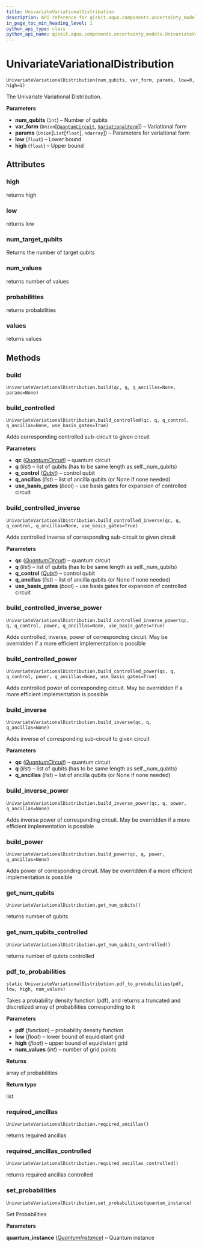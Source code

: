 ```yaml
---
title: UnivariateVariationalDistribution
description: API reference for qiskit.aqua.components.uncertainty_models.UnivariateVariationalDistribution
in_page_toc_min_heading_level: 1
python_api_type: class
python_api_name: qiskit.aqua.components.uncertainty_models.UnivariateVariationalDistribution
---
```


# UnivariateVariationalDistribution

<span id="qiskit.aqua.components.uncertainty_models.UnivariateVariationalDistribution" />

`UnivariateVariationalDistribution(num_qubits, var_form, params, low=0, high=1)`

The Univariate Variational Distribution.

**Parameters**

*   **num\_qubits** (`int`) – Number of qubits
*   **var\_form** (`Union`\[[`QuantumCircuit`](qiskit.circuit.QuantumCircuit "qiskit.circuit.quantumcircuit.QuantumCircuit"), [`VariationalForm`](qiskit.aqua.components.variational_forms.VariationalForm "qiskit.aqua.components.variational_forms.variational_form.VariationalForm")]) – Variational form
*   **params** (`Union`\[`List`\[`float`], `ndarray`]) – Parameters for variational form
*   **low** (`float`) – Lower bound
*   **high** (`float`) – Upper bound

## Attributes

### high

returns high

### low

returns low

### num\_target\_qubits

Returns the number of target qubits

### num\_values

returns number of values

### probabilities

returns probabilities

### values

returns values

## Methods

### build

<span id="qiskit.aqua.components.uncertainty_models.UnivariateVariationalDistribution.build" />

`UnivariateVariationalDistribution.build(qc, q, q_ancillas=None, params=None)`

### build\_controlled

<span id="qiskit.aqua.components.uncertainty_models.UnivariateVariationalDistribution.build_controlled" />

`UnivariateVariationalDistribution.build_controlled(qc, q, q_control, q_ancillas=None, use_basis_gates=True)`

Adds corresponding controlled sub-circuit to given circuit

**Parameters**

*   **qc** ([*QuantumCircuit*](qiskit.circuit.QuantumCircuit "qiskit.circuit.QuantumCircuit")) – quantum circuit
*   **q** (*list*) – list of qubits (has to be same length as self.\_num\_qubits)
*   **q\_control** ([*Qubit*](qiskit.circuit.Qubit "qiskit.circuit.Qubit")) – control qubit
*   **q\_ancillas** (*list*) – list of ancilla qubits (or None if none needed)
*   **use\_basis\_gates** (*bool*) – use basis gates for expansion of controlled circuit

### build\_controlled\_inverse

<span id="qiskit.aqua.components.uncertainty_models.UnivariateVariationalDistribution.build_controlled_inverse" />

`UnivariateVariationalDistribution.build_controlled_inverse(qc, q, q_control, q_ancillas=None, use_basis_gates=True)`

Adds controlled inverse of corresponding sub-circuit to given circuit

**Parameters**

*   **qc** ([*QuantumCircuit*](qiskit.circuit.QuantumCircuit "qiskit.circuit.QuantumCircuit")) – quantum circuit
*   **q** (*list*) – list of qubits (has to be same length as self.\_num\_qubits)
*   **q\_control** ([*Qubit*](qiskit.circuit.Qubit "qiskit.circuit.Qubit")) – control qubit
*   **q\_ancillas** (*list*) – list of ancilla qubits (or None if none needed)
*   **use\_basis\_gates** (*bool*) – use basis gates for expansion of controlled circuit

### build\_controlled\_inverse\_power

<span id="qiskit.aqua.components.uncertainty_models.UnivariateVariationalDistribution.build_controlled_inverse_power" />

`UnivariateVariationalDistribution.build_controlled_inverse_power(qc, q, q_control, power, q_ancillas=None, use_basis_gates=True)`

Adds controlled, inverse, power of corresponding circuit. May be overridden if a more efficient implementation is possible

### build\_controlled\_power

<span id="qiskit.aqua.components.uncertainty_models.UnivariateVariationalDistribution.build_controlled_power" />

`UnivariateVariationalDistribution.build_controlled_power(qc, q, q_control, power, q_ancillas=None, use_basis_gates=True)`

Adds controlled power of corresponding circuit. May be overridden if a more efficient implementation is possible

### build\_inverse

<span id="qiskit.aqua.components.uncertainty_models.UnivariateVariationalDistribution.build_inverse" />

`UnivariateVariationalDistribution.build_inverse(qc, q, q_ancillas=None)`

Adds inverse of corresponding sub-circuit to given circuit

**Parameters**

*   **qc** ([*QuantumCircuit*](qiskit.circuit.QuantumCircuit "qiskit.circuit.QuantumCircuit")) – quantum circuit
*   **q** (*list*) – list of qubits (has to be same length as self.\_num\_qubits)
*   **q\_ancillas** (*list*) – list of ancilla qubits (or None if none needed)

### build\_inverse\_power

<span id="qiskit.aqua.components.uncertainty_models.UnivariateVariationalDistribution.build_inverse_power" />

`UnivariateVariationalDistribution.build_inverse_power(qc, q, power, q_ancillas=None)`

Adds inverse power of corresponding circuit. May be overridden if a more efficient implementation is possible

### build\_power

<span id="qiskit.aqua.components.uncertainty_models.UnivariateVariationalDistribution.build_power" />

`UnivariateVariationalDistribution.build_power(qc, q, power, q_ancillas=None)`

Adds power of corresponding circuit. May be overridden if a more efficient implementation is possible

### get\_num\_qubits

<span id="qiskit.aqua.components.uncertainty_models.UnivariateVariationalDistribution.get_num_qubits" />

`UnivariateVariationalDistribution.get_num_qubits()`

returns number of qubits

### get\_num\_qubits\_controlled

<span id="qiskit.aqua.components.uncertainty_models.UnivariateVariationalDistribution.get_num_qubits_controlled" />

`UnivariateVariationalDistribution.get_num_qubits_controlled()`

returns number of qubits controlled

### pdf\_to\_probabilities

<span id="qiskit.aqua.components.uncertainty_models.UnivariateVariationalDistribution.pdf_to_probabilities" />

`static UnivariateVariationalDistribution.pdf_to_probabilities(pdf, low, high, num_values)`

Takes a probability density function (pdf), and returns a truncated and discretized array of probabilities corresponding to it

**Parameters**

*   **pdf** (*function*) – probability density function
*   **low** (*float*) – lower bound of equidistant grid
*   **high** (*float*) – upper bound of equidistant grid
*   **num\_values** (*int*) – number of grid points

**Returns**

array of probabilities

**Return type**

list

### required\_ancillas

<span id="qiskit.aqua.components.uncertainty_models.UnivariateVariationalDistribution.required_ancillas" />

`UnivariateVariationalDistribution.required_ancillas()`

returns required ancillas

### required\_ancillas\_controlled

<span id="qiskit.aqua.components.uncertainty_models.UnivariateVariationalDistribution.required_ancillas_controlled" />

`UnivariateVariationalDistribution.required_ancillas_controlled()`

returns required ancillas controlled

### set\_probabilities

<span id="qiskit.aqua.components.uncertainty_models.UnivariateVariationalDistribution.set_probabilities" />

`UnivariateVariationalDistribution.set_probabilities(quantum_instance)`

Set Probabilities

**Parameters**

**quantum\_instance** ([*QuantumInstance*](qiskit.aqua.QuantumInstance "qiskit.aqua.QuantumInstance")) – Quantum instance

